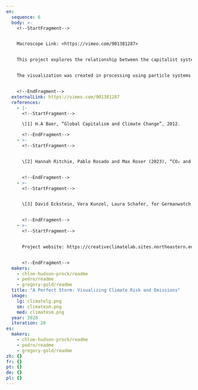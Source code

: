```yaml
---
en:
  sequence: 6
  body: >-
    <!--StartFragment-->


    Macroscope Link: <https://vimeo.com/901381287>


    This project explores the relationship between the capitalist system and its implications for climate change. Rooted in a critical examination of the capitalist pursuit of profit, perpetual consumption patterns, and the resulting inequality between citizens of “developed” and “developing” economies, it highlights the profound impact of these factors on the escalating climate crisis. Driven by H.A Baer’s work which emphasizes the role of capitalist ideology in perpetuating reliance on fossil fuels and contributing to greenhouse gas emissions \[1], we leverage data from the World Bank on greenhouse gas emissions per capita \[2], and the Germanwatch Global Climate Risk Index (CRI) \[3]. The CRI is a weighted index of 4 measures used to evaluate the losses a country has experienced from extreme weather events connected to climate change. The losses analyzed are economic losses (absolute losses of purchasing power parity, and losses per GDP unit), and loss of life (number of lives lost, and deaths per 100,000 inhabitants). 


    The visualization was created in processing using particle systems and a physics library to simulate realistic hurricane behavior. Particles leave short trails and have a centrifugal motion: rotating closer to the center than in the outer rim. The hurricanes have different eye sizes, total sizes, and speeds based on data values. For very at-risk countries, you would see a large hurricane with a small eye rotating quickly. The particles extinguish when they reach the eye of the hurricane and are then reseeded in the periphery. Ultimately, we aim to visually represent climate vulnerabilities juxtaposed with global greenhouse gas emissions to shed light on the relationship between risk and emissions at the country-level granularity. We emphasize that for high emitting nations, while pollution has historical been something to bury or ship away, climate risk cannot be exported.


    <!--EndFragment-->
  externalLink: https://vimeo.com/901381287
  references:
    - |-
      <!--StartFragment-->

      \[1] H.A Baer, “Global Capitalism and Climate Change”, 2012.

      <!--EndFragment-->
    - >-
      <!--StartFragment-->


      \[2] Hannah Ritchie, Pablo Rosado and Max Roser (2023), “CO₂ and Greenhouse Gas Emissions”, Published online at OurWorldInData.org. Retrieved from: 'https://ourworldindata.org/co2-and-greenhouse-gas-emissions'.


      <!--EndFragment-->
    - >-
      <!--StartFragment-->


      \[3] David Eckstein, Vera Kunzel, Laura Schafer, for Germanwatch, “Global Climate Risk Index 2021”, and “Global Climate Risk Index 2020”. Retrieved from: https://www.germanwatch.org/en/19777 and https://www.germanwatch.org/en/17307


      <!--EndFragment-->
    - >-
      <!--StartFragment-->


      Project website: https://creativeclimatelab.sites.northeastern.edu/visualizing-national-climate-risk-inequities/


      <!--EndFragment-->
  makers:
    - chloe-hudson-prock/readme
    - pedro/readme
    - gregory-gold/readme
  title: "A Perfect Storm: Visualizing Climate Risk and Emissions"
  image:
    lg: climatelg.png
    sm: climatesm.png
    med: climatesm.png
  year: 2020
  iteration: 20
es:
  makers:
    - chloe-hudson-prock/readme
    - pedro/readme
    - gregory-gold/readme
zh: {}
fr: {}
pt: {}
de: {}
pl: {}
---
```

